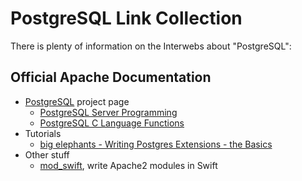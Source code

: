 # PostgreSQL Link Collection

There is plenty of information on the Interwebs about 
"PostgreSQL":

## Official Apache Documentation

  - [PostgreSQL](https://www.postgresql.org/) project page
    - [PostgreSQL Server Programming](https://www.postgresql.org/docs/current/static/server-programming.html)
    - [PostgreSQL C Language Functions](https://www.postgresql.org/docs/current/static/xfunc-c.html)
  - Tutorials
    - [big elephants - Writing Postgres Extensions - the Basics](http://big-elephants.com/2015-10/writing-postgres-extensions-part-i/)
  - Other stuff
    - [mod_swift](http://mod-swift.org/), write Apache2 modules in Swift
